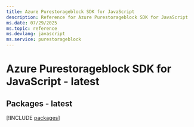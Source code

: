 ```yaml
---
title: Azure Purestorageblock SDK for JavaScript
description: Reference for Azure Purestorageblock SDK for JavaScript
ms.date: 07/29/2025
ms.topic: reference
ms.devlang: javascript
ms.service: purestorageblock
---
```

# Azure Purestorageblock SDK for JavaScript - latest
## Packages - latest
[!INCLUDE [packages](purestorageblock-index.md)]